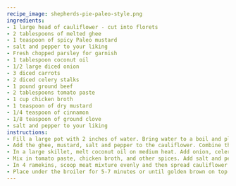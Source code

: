 ```yaml
---
recipe_image: shepherds-pie-paleo-style.png
ingredients:
- 1 large head of cauliflower - cut into florets
- 2 tablespoons of melted ghee
- 1 teaspoon of spicy Paleo mustard
- salt and pepper to your liking
- Fresh chopped parsley for garnish
- 1 tablespoon coconut oil
- 1/2 large diced onion
- 3 diced carrots
- 2 diced celery stalks
- 1 pound ground beef
- 2 tablespoons tomato paste
- 1 cup chicken broth
- 1 teaspoon of dry mustard
- 1/4 teaspoon of cinnamon
- 1/8 teaspoon of ground clove
- salt and pepper to your liking
instructions:
- Fill a large pot with 2 inches of water. Bring water to a boil and place a steamer insert inside with add cauliflower florets then cover with lid. Steam for 12-14 minutes or until tender. Pour out water and place cauliflower back in pot.
- Add the ghee, mustard, salt and pepper to the cauliflower. Combine these ingredients with an immersion blender or food processor until smooth. Place to the side.
- In a large skillet, melt coconut oil on medium heat. Add onion, celery, and carrots and saute for 5 minutes. Add and brown ground beef.
- Mix in tomato paste, chicken broth, and other spices. Add salt and pepper to your liking. Allow mixture to simmer until majority of the liquid has evaporated (around 8 minutes and stir occasionally).
- In 4 ramekins, scoop meat mixture evenly and then spread cauliflower puree on top. Use a fork to create texture and drizzle with a little olive oil (or avocado oil).
- Place under the broiler for 5-7 minutes or until golden brown on top. Add a dash of fresh parsley and serve.
---
```

